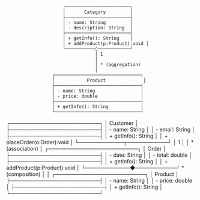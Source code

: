                         ┌────────────────────────┐
                         │       Category         │
                         ├────────────────────────┤
                         │ - name: String         │
                         │ - description: String  │
                         ├────────────────────────┤
                         │ + getInfo(): String    │
                         │ + addProduct(p:Product):void │
                         └───────────◊────────────┘
                                     │ 1
                                     │
                                     │ * (aggregation)
                                     │
                     ┌────────────────────────────────┐
                     │            Product              │
                     ├────────────────────────────────┤
                     │ - name: String                 │
                     │ - price: double                │
                     ├────────────────────────────────┤
                     │ + getInfo(): String            │
                     └────────────────────────────────┘


┌────────────────────────┐
│        Customer         │
├────────────────────────┤
│ - name: String          │
│ - email: String         │
├────────────────────────┤
│ + getInfo(): String     │
│ + placeOrder(o:Order):void │
└────────────┬───────────┘
             │ 1
             │
             │ * (association)
             │
┌────────────────────────┐
│         Order           │
├────────────────────────┤
│ - date: String          │
│ - total: double         │
├────────────────────────┤
│ + getInfo(): String     │
│ + addProduct(p:Product):void │
└────────────◆───────────┘
             * (composition)
             │
             │
┌────────────────────────┐
│        Product          │
├────────────────────────┤
│ - name: String          │
│ - price: double         │
├────────────────────────┤
│ + getInfo(): String     │
└────────────────────────┘

